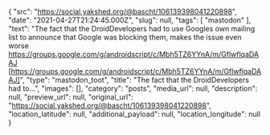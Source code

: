 {
  "src": "https://social.yakshed.org/@bascht/106139398041220898",
  "date": "2021-04-27T21:24:45.000Z",
  "slug": null,
  "tags": [
    "mastodon"
  ],
  "text": "The fact that the DroidDevelopers had to use Googles own mailing list to announce that Google was blocking them, makes the issue even worse https://groups.google.com/g/androidscript/c/Mbh5TZ6YYnA/m/GflwflqaDAAJ [https://groups.google.com/g/androidscript/c/Mbh5TZ6YYnA/m/GflwflqaDAAJ]",
  "type": "mastodon_toot",
  "title": "The fact that the DroidDevelopers had to…",
  "images": [],
  "category": "posts",
  "media_url": null,
  "description": null,
  "preview_url": null,
  "original_url": "https://social.yakshed.org/@bascht/106139398041220898",
  "location_latitude": null,
  "additional_payload": null,
  "location_longitude": null
}